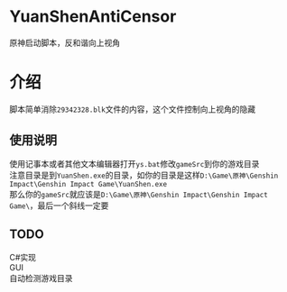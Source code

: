 # YuanShenAntiCensor
原神启动脚本，反和谐向上视角  

# 介绍
脚本简单消除`29342328.blk`文件的内容，这个文件控制向上视角的隐藏  

## 使用说明
使用记事本或者其他文本编辑器打开`ys.bat`修改`gameSrc`到你的游戏目录  
注意目录是到`YuanShen.exe`的目录，如你的目录是这样`D:\Game\原神\Genshin Impact\Genshin Impact Game\YuanShen.exe`  
那么你的`gameSrc`就应该是`D:\Game\原神\Genshin Impact\Genshin Impact Game\`，最后一个斜线一定要  

## TODO
C#实现  
GUI  
自动检测游戏目录  
